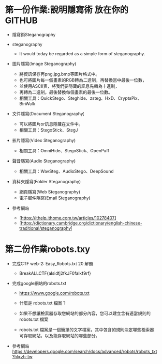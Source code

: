 # 第一份作業:說明隱寫術 放在你的GITHUB
- 隱寫術Steganography
- steganography
  - It would today be regarded as a simple form of steganography.

- 圖片隱寫(Image Steganography)
  - 將資訊保存再png.jpg.bmp等圖片格式中。
  - 也可將圖片每一個畫素的RGB轉為二進制，再替換當中最後一位數，
  - 並使用ASCII表，將我們要隱藏的訊息先轉為十進制，
  - 再轉為二進制，最後替換每個畫素的最後一位數。
  - 相關工具：QuickStego、Steghide、zsteg、HxD、CryptaPix、BinWalk

- 文件隱寫(Document Steganography)
  - 可以將圖片or訊息隱藏在文件中。
  - 相關工具：StegoStick、StegJ

- 影片隱寫(Video Steganography)
  - 相關工具：OmniHide、StegoStick、OpenPuff

- 聲音隱寫(Audio Steganography)
  - 相關工具：WavSteg、AudioStego、DeepSound

- 資料夾隱寫(Folder Steganography)
  - 網頁隱寫(Web Steganography)
  - 電子郵件隱寫(Email Steganography)
 
- 參考網站 
  -  [https://ithelp.ithome.com.tw/articles/10278407]
  -  [https://dictionary.cambridge.org/dictionary/english-chinese-traditional/steganography]

# 第二份作業robots.txy
- 完成CTF web-2: Easy_Robots.txt 20 解題  
  - BreakALLCTF{alsidfj2fkJF0falkf9rf}
- 完成google網站的robots.txt 
  - https://www.google.com/robots.txt
  
  - 什麼是 robots.txt 檔案？
   - 如果不想讓檢索器存取您網站的部分內容，您可以建立含有適當規則的 robots.txt 檔案
   - robots.txt 檔案是一個簡單的文字檔案，其中包含的規則決定哪些檢索器可存取網站，以及能存取網站的哪些部分。


- 參考網站 
  https://developers.google.com/search/docs/advanced/robots/robots_txt?hl=zh-tw
